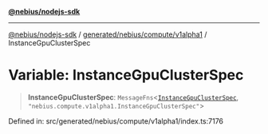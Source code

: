 [**@nebius/nodejs-sdk**](../../../../../README.md)

***

[@nebius/nodejs-sdk](../../../../../README.md) / [generated/nebius/compute/v1alpha1](../README.md) / InstanceGpuClusterSpec

# Variable: InstanceGpuClusterSpec

> **InstanceGpuClusterSpec**: `MessageFns`\<[`InstanceGpuClusterSpec`](../interfaces/InstanceGpuClusterSpec.md), `"nebius.compute.v1alpha1.InstanceGpuClusterSpec"`\>

Defined in: src/generated/nebius/compute/v1alpha1/index.ts:7176
